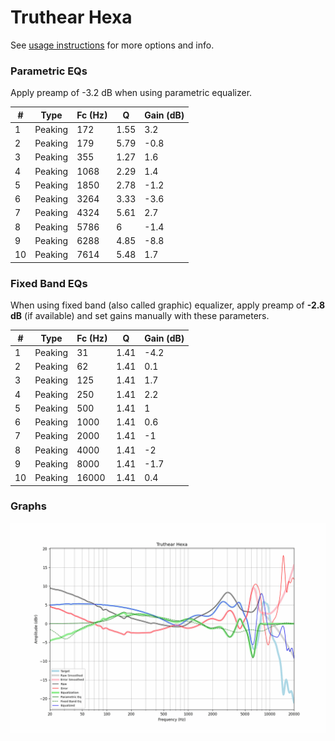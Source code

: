 # Truthear Hexa
See [usage instructions](https://github.com/jaakkopasanen/AutoEq#usage) for more options and info.

### Parametric EQs
Apply preamp of -3.2 dB when using parametric equalizer.

|   # | Type    |   Fc (Hz) |    Q |   Gain (dB) |
|-----|---------|-----------|------|-------------|
|   1 | Peaking |       172 | 1.55 |         3.2 |
|   2 | Peaking |       179 | 5.79 |        -0.8 |
|   3 | Peaking |       355 | 1.27 |         1.6 |
|   4 | Peaking |      1068 | 2.29 |         1.4 |
|   5 | Peaking |      1850 | 2.78 |        -1.2 |
|   6 | Peaking |      3264 | 3.33 |        -3.6 |
|   7 | Peaking |      4324 | 5.61 |         2.7 |
|   8 | Peaking |      5786 | 6    |        -1.4 |
|   9 | Peaking |      6288 | 4.85 |        -8.8 |
|  10 | Peaking |      7614 | 5.48 |         1.7 |

### Fixed Band EQs
When using fixed band (also called graphic) equalizer, apply preamp of **-2.8 dB** (if available) and set gains manually with these parameters.

|   # | Type    |   Fc (Hz) |    Q |   Gain (dB) |
|-----|---------|-----------|------|-------------|
|   1 | Peaking |        31 | 1.41 |        -4.2 |
|   2 | Peaking |        62 | 1.41 |         0.1 |
|   3 | Peaking |       125 | 1.41 |         1.7 |
|   4 | Peaking |       250 | 1.41 |         2.2 |
|   5 | Peaking |       500 | 1.41 |         1   |
|   6 | Peaking |      1000 | 1.41 |         0.6 |
|   7 | Peaking |      2000 | 1.41 |        -1   |
|   8 | Peaking |      4000 | 1.41 |        -2   |
|   9 | Peaking |      8000 | 1.41 |        -1.7 |
|  10 | Peaking |     16000 | 1.41 |         0.4 |

### Graphs
![](./Truthear%20Hexa.png)

